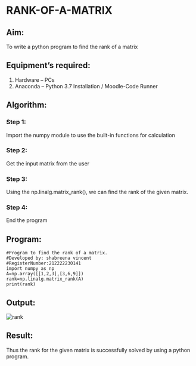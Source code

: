 # RANK-OF-A-MATRIX
## Aim:
To write a python program to find the rank of a matrix
## Equipment’s required:
1. 	Hardware – PCs
2. 	Anaconda – Python 3.7 Installation / Moodle-Code Runner
## Algorithm:
### Step 1: 
Import the numpy module to use the built-in functions for calculation
### Step 2: 
Get the input matrix from the user
### Step 3: 
Using the np.linalg.matrix_rank(), we can find the rank of the given matrix.
### Step 4: 
End the program
## Program:
```
#Program to find the rank of a matrix.
#Developed by: shabreena vincent
#RegisterNumber:212222230141
import numpy as np
A=np.array([[1,2,3],[3,6,9]])
rank=np.linalg.matrix_rank(A)
print(rank)
```

## Output:


![rank](https://user-images.githubusercontent.com/119475721/228175337-6e227d0c-1464-4da4-a8f4-6847ebf2a6da.png)

## Result:
Thus the rank for the given matrix is successfully solved by  using a python program.

